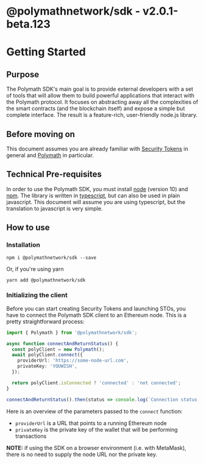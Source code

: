# @polymathnetwork/sdk - v2.0.1-beta.123

# Getting Started

## Purpose

The Polymath SDK's main goal is to provide external developers with a set of tools that will allow them to build powerful applications that interact with the Polymath protocol. It focuses on abstracting away all the complexities of the smart contracts (and the blockchain itself) and expose a simple but complete interface. The result is a feature-rich, user-friendly node.js library.

## Before moving on

This document assumes you are already familiar with [Security Tokens](https://thesecuritytokenstandard.org/) in general and [Polymath](https://www.polymath.network/) in particular.

## Technical Pre-requisites

In order to use the Polymath SDK, you must install [node](https://nodejs.org/) (version 10) and [npm](https://www.npmjs.com/). The library is written in [typescript](https://www.typescriptlang.org/), but can also be used in plain javascript. This document will assume you are using typescript, but the translation to javascript is very simple.

## How to use

### Installation

`npm i @polymathnetwork/sdk --save`

Or, if you're using yarn

`yarn add @polymathnetwork/sdk`

### Initializing the client

Before you can start creating Security Tokens and launching STOs, you have to connect the Polymath SDK client to an Ethereum node. This is a pretty straightforward process:

```typescript
import { Polymath } from '@polymathnetwork/sdk';

async function connectAndReturnStatus() {
  const polyClient = new Polymath();
  await polyClient.connect({
    providerUrl: 'https://some-node-url.com',
    privateKey: 'YOUWISH',
  });

  return polyClient.isConnected ? 'connected' : 'not connected';
}

connectAndReturnStatus().then(status => console.log(`Connection status: ${status}`)); // 'Connection status: connected'
```

Here is an overview of the parameters passed to the `connect` function:

- `providerUrl` is a URL that points to a running Ethereum node
- `privateKey` is the private key of the wallet that will be performing transactions

**NOTE:** if using the SDK on a browser environment (i.e. with MetaMask), there is no need to supply the node URL nor the private key.
